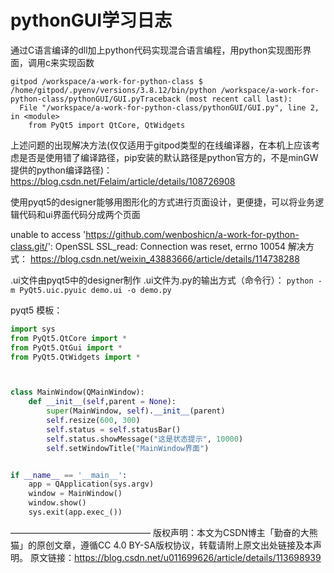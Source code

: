 # pythonGUI学习日志
通过C语言编译的dll加上python代码实现混合语言编程，用python实现图形界面，调用c来实现函数

```
gitpod /workspace/a-work-for-python-class $ /home/gitpod/.pyenv/versions/3.8.12/bin/python /workspace/a-work-for-python-class/pythonGUI/GUI.pyTraceback (most recent call last):
  File "/workspace/a-work-for-python-class/pythonGUI/GUI.py", line 2, in <module>
    from PyQt5 import QtCore, QtWidgets
```
上述问题的出现解决方法(仅仅适用于gitpod类型的在线编译器，在本机上应该考虑是否是使用错了编译路径，pip安装的默认路径是python官方的，不是minGW提供的python编译路径)：
https://blog.csdn.net/Felaim/article/details/108726908

使用pyqt5的designer能够用图形化的方式进行页面设计，更便捷，可以将业务逻辑代码和ui界面代码分成两个页面

 unable to access 'https://github.com/wenboshicn/a-work-for-python-class.git/': OpenSSL SSL_read: Connection was reset, errno 10054
 解决方式：
 https://blog.csdn.net/weixin_43883666/article/details/114738288



.ui文件由pyqt5中的designer制作
.ui文件为.py的输出方式（命令行）：
`python -m PyQt5.uic.pyuic demo.ui -o demo.py`


pyqt5 模板：
```python
import sys
from PyQt5.QtCore import *
from PyQt5.QtGui import *
from PyQt5.QtWidgets import *



class MainWindow(QMainWindow):
    def __init__(self,parent = None):
        super(MainWindow, self).__init__(parent)
        self.resize(600, 300)
        self.status = self.statusBar()
        self.status.showMessage("这是状态提示", 10000)
        self.setWindowTitle("MainWindow界面")


if __name__ == '__main__':
    app = QApplication(sys.argv)
    window = MainWindow()
    window.show()
    sys.exit(app.exec_())
```

————————————————
版权声明：本文为CSDN博主「勤奋的大熊猫」的原创文章，遵循CC 4.0 BY-SA版权协议，转载请附上原文出处链接及本声明。
原文链接：https://blog.csdn.net/u011699626/article/details/113698939
 
 
